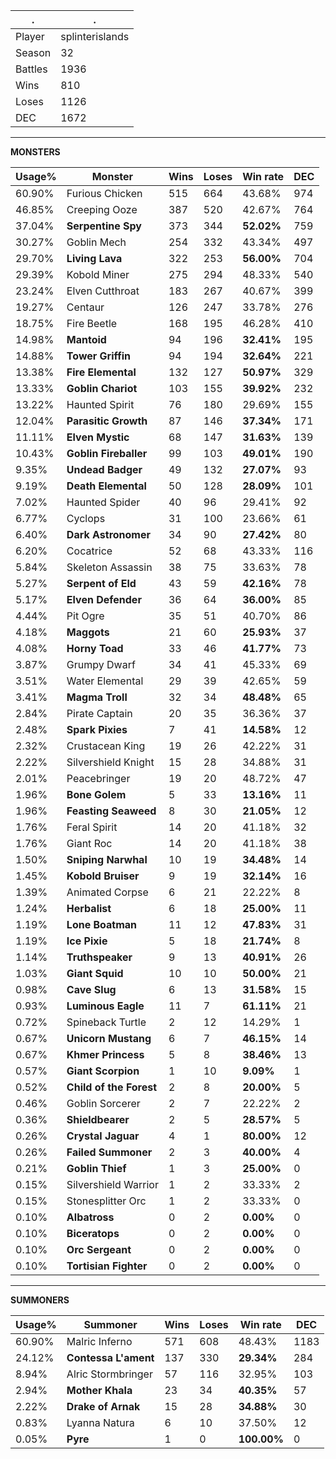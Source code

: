 .|.
|-|-
Player|splinterislands
Season|32
Battles|1936
Wins|810
Loses|1126
DEC|1672

---
**MONSTERS**

Usage%|Monster|Wins|Loses|Win rate|DEC|
-|-|-|-|-|-|
60.90%|Furious Chicken|515|664|43.68%|974|
46.85%|Creeping Ooze|387|520|42.67%|764|
37.04%|**Serpentine Spy**|373|344|**52.02%**|759|
30.27%|Goblin Mech|254|332|43.34%|497|
29.70%|**Living Lava**|322|253|**56.00%**|704|
29.39%|Kobold Miner|275|294|48.33%|540|
23.24%|Elven Cutthroat|183|267|40.67%|399|
19.27%|Centaur|126|247|33.78%|276|
18.75%|Fire Beetle|168|195|46.28%|410|
14.98%|**Mantoid**|94|196|**32.41%**|195|
14.88%|**Tower Griffin**|94|194|**32.64%**|221|
13.38%|**Fire Elemental**|132|127|**50.97%**|329|
13.33%|**Goblin Chariot**|103|155|**39.92%**|232|
13.22%|Haunted Spirit|76|180|29.69%|155|
12.04%|**Parasitic Growth**|87|146|**37.34%**|171|
11.11%|**Elven Mystic**|68|147|**31.63%**|139|
10.43%|**Goblin Fireballer**|99|103|**49.01%**|190|
9.35%|**Undead Badger**|49|132|**27.07%**|93|
9.19%|**Death Elemental**|50|128|**28.09%**|101|
7.02%|Haunted Spider|40|96|29.41%|92|
6.77%|Cyclops|31|100|23.66%|61|
6.40%|**Dark Astronomer**|34|90|**27.42%**|80|
6.20%|Cocatrice|52|68|43.33%|116|
5.84%|Skeleton Assassin|38|75|33.63%|78|
5.27%|**Serpent of Eld**|43|59|**42.16%**|78|
5.17%|**Elven Defender**|36|64|**36.00%**|85|
4.44%|Pit Ogre|35|51|40.70%|86|
4.18%|**Maggots**|21|60|**25.93%**|37|
4.08%|**Horny Toad**|33|46|**41.77%**|73|
3.87%|Grumpy Dwarf|34|41|45.33%|69|
3.51%|Water Elemental|29|39|42.65%|59|
3.41%|**Magma Troll**|32|34|**48.48%**|65|
2.84%|Pirate Captain|20|35|36.36%|37|
2.48%|**Spark Pixies**|7|41|**14.58%**|12|
2.32%|Crustacean King|19|26|42.22%|31|
2.22%|Silvershield Knight|15|28|34.88%|31|
2.01%|Peacebringer|19|20|48.72%|47|
1.96%|**Bone Golem**|5|33|**13.16%**|11|
1.96%|**Feasting Seaweed**|8|30|**21.05%**|12|
1.76%|Feral Spirit|14|20|41.18%|32|
1.76%|Giant Roc|14|20|41.18%|38|
1.50%|**Sniping Narwhal**|10|19|**34.48%**|14|
1.45%|**Kobold Bruiser**|9|19|**32.14%**|16|
1.39%|Animated Corpse|6|21|22.22%|8|
1.24%|**Herbalist**|6|18|**25.00%**|11|
1.19%|**Lone Boatman**|11|12|**47.83%**|31|
1.19%|**Ice Pixie**|5|18|**21.74%**|8|
1.14%|**Truthspeaker**|9|13|**40.91%**|26|
1.03%|**Giant Squid**|10|10|**50.00%**|21|
0.98%|**Cave Slug**|6|13|**31.58%**|15|
0.93%|**Luminous Eagle**|11|7|**61.11%**|21|
0.72%|Spineback Turtle|2|12|14.29%|1|
0.67%|**Unicorn Mustang**|6|7|**46.15%**|14|
0.67%|**Khmer Princess**|5|8|**38.46%**|13|
0.57%|**Giant Scorpion**|1|10|**9.09%**|1|
0.52%|**Child of the Forest**|2|8|**20.00%**|5|
0.46%|Goblin Sorcerer|2|7|22.22%|2|
0.36%|**Shieldbearer**|2|5|**28.57%**|5|
0.26%|**Crystal Jaguar**|4|1|**80.00%**|12|
0.26%|**Failed Summoner**|2|3|**40.00%**|4|
0.21%|**Goblin Thief**|1|3|**25.00%**|0|
0.15%|Silvershield Warrior|1|2|33.33%|2|
0.15%|Stonesplitter Orc|1|2|33.33%|0|
0.10%|**Albatross**|0|2|**0.00%**|0|
0.10%|**Biceratops**|0|2|**0.00%**|0|
0.10%|**Orc Sergeant**|0|2|**0.00%**|0|
0.10%|**Tortisian Fighter**|0|2|**0.00%**|0|

---
**SUMMONERS**

Usage%|Summoner|Wins|Loses|Win rate|DEC|
-|-|-|-|-|-|
60.90%|Malric Inferno|571|608|48.43%|1183|
24.12%|**Contessa L'ament**|137|330|**29.34%**|284|
8.94%|Alric Stormbringer|57|116|32.95%|103|
2.94%|**Mother Khala**|23|34|**40.35%**|57|
2.22%|**Drake of Arnak**|15|28|**34.88%**|30|
0.83%|Lyanna Natura|6|10|37.50%|12|
0.05%|**Pyre**|1|0|**100.00%**|0|
